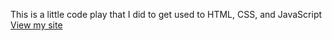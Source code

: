 This is a little code play that I did to get used to HTML, CSS, and JavaScript
[View my site](https://apalilio.github.io/random-moving-vbutton)
